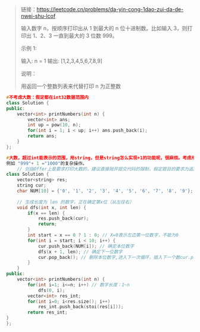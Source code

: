 > 链接：https://leetcode.cn/problems/da-yin-cong-1dao-zui-da-de-nwei-shu-lcof
>
> 输入数字 n，按顺序打印出从 1 到最大的 n 位十进制数。比如输入 3，则打印出 1、2、3 一直到最大的 3 位数 999。
>
> 示例 1:
>
> 输入: n = 1
> 输出: [1,2,3,4,5,6,7,8,9]
>
>
> 说明：
>
> 用返回一个整数列表来代替打印
> n 为正整数
>

```cpp
#不考虑大数：假定都在int32数据范围内
class Solution {
public:
    vector<int> printNumbers(int n) {
        vector<int> ans;
        int up = pow(10, n);
        for(int i = 1; i < up; i++) ans.push_back(i);
        return ans;
    }
};
```

```cpp
#大数，超过int能表示的范围，用string，但是string怎么实现+1的功能呢，很麻烦。考虑用全排列，递归的方式构造字符串，来避免
例如 "999"+ 1 ="1000"的复杂操作。
    // 剑指Offer上是要求打印大数的，建议直接抛开提交代码的限制，假定题目的要求为返回 vector<string>。把dfs函数拆开。辅助函数 dfs(x, len) 的作用是：生成长度为len的数字，正在确定第 x 位。当 x=0 时表示左边第一位，不能为0，这样可以避免出现 0 开头的字符串。
class Solution {
    vector<string> res;
    string cur;
    char NUM[10] = {'0', '1', '2', '3', '4', '5', '6', '7', '8', '9'};
    
    // 生成长度为 len 的数字，正在确定第x位（从左往右）
    void dfs(int x, int len) {
        if(x == len) {
            res.push_back(cur);
            return;
        }
        int start = x == 0 ? 1 : 0; // X=0表示左边第一位数字，不能为0
        for(int i = start; i < 10; i++) {
            cur.push_back(NUM[i]); // 确定本位数字
            dfs(x + 1, len); // 确定下一位数字
            cur.pop_back(); // 删除本位数字,进入下一次循环，插入下一个数cur.push_back(NUM[i]); 
        }
    }
public:
    vector<int> printNumbers(int n) {
        for(int i=1; i<=n; i++) // 数字长度：1~n
            dfs(0, i);
        vector<int> res_int;
        for(int i=0; i<res.size(); i++)
            res_int.push_back(stoi(res[i]));
        return res_int;
}
};
```

